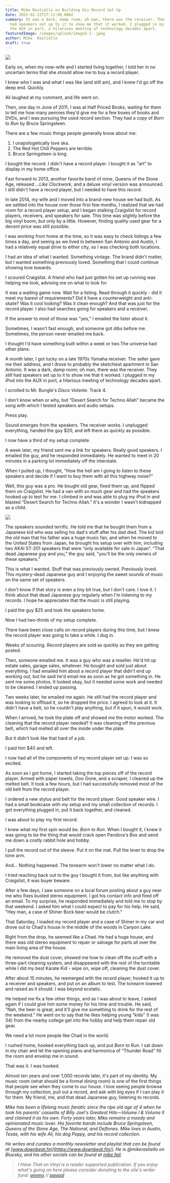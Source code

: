 ```yaml
---
title: Mike Rastiello on Building His Record Set Up
date: 2025-02-22T17:11:00.000Z
summary: It was a dark, damp room; oh man, there was the receiver. They still
  had speakers set up to it to show me that it worked. I plugged in my iPod into
  the AUX in port, a hilarious meeting of technology decades apart.
featuredImage: /images/upload/image3-1-.jpeg
author: Mike  Rastiello
draft: true
---
```

![](/images/upload/image3-1-.jpeg)

Early on, when my now-wife and I started living together, I told her in no uncertain terms that she should allow me to buy a record player.

I knew who I was and what I was like (and still am), and I knew I'd go off the deep end. Quickly. 

Ali laughed at my comment, and life went on.

Then, one day in June of 2011, I was at Half Priced Books, waiting for them to tell me how many pennies they'd give me for a few boxes of books and DVDs, and I was pursuing the used record section. They had a copy of *Born to Run* by Bruce Springsteen. 

There are a few music things people generally know about me:

1. I unapologetically love ska.
2. The Red Hot Chili Peppers are terrible.
3. Bruce Springsteen is king.

I bought the record. I didn't have a record player. I bought it as "art" to display in my home office.

Fast forward to 2013, another favorite band of mine, Queens of the Stone Age, released *...Like Clockwork*, and a deluxe vinyl version was announced. I still didn't have a record player, but I needed to have this record.

In late 2014, my wife and I moved into a brand-new house we had built. As we settled into the house over those first few months, I realized that we had room for a record player setup, and I began stalking Craigslist for record players, receivers, and speakers for sale. This time was slightly before the big vinyl boom, but only by a little. However, finding quality used gear for a decent price was still possible.

I was working from home at the time, so it was easy to check listings a few times a day, and seeing as we lived in between San Antonio and Austin, I had a relatively equal drive to either city, so I was checking both locations.

I had an idea of what I wanted. Something vintage. The brand didn't matter, but I wanted something previously loved. Something that I could continue showing love towards.

I scoured Craigslist. A friend who had just gotten his set up running was helping me look, advising me on what to look for.

It was a waiting game now. Wait for a listing. Read through it quickly - did it meet my barest of requirements? Did it have a counterweight and anti-skate? Was it cool looking? Was it clean enough? And that was just for the record player. I also had searches going for speakers and a receiver.

If the answer to most of those was "yes," I emailed the lister about it.

Sometimes, I wasn’t fast enough, and someone got dibs before me. Sometimes, the person never emailed me back.

I thought I'd have something built within a week or two.The universe had other plans.

A month later, I got lucky on a late 1970s Yamaha receiver. The seller gave me their address, and I drove to probably the sketchiest apartment in San Antonio. It was a dark, damp room; oh man, there was the receiver. They still had speakers set up to it to show me that it worked. I plugged in my iPod into the AUX in port, a hilarious meeting of technology decades apart.

I scrolled to Mr. Bungle's *Disco Volante*. Track 4.

I don't know when or why, but “Desert Search for Techno Allah” became the song with which I tested speakers and audio setups.

Press play.

Sound emerges from the speakers. The receiver works. I unplugged everything, handed the guy $20, and left there as quickly as possible.

I now have a third of my setup complete.

A week later, my friend sent me a link for speakers. Really good speakers. I emailed the guy, and he responded immediately. He wanted to meet in 20 minutes in a parking lot immediately off the interstate. 

When I pulled up, I thought, "How the hell am I going to listen to these speakers and decide if I want to buy them with all this highway noise?"

Well, this guy was a pro. He bought old gear, fixed them up, and flipped them on Craigslist. He had a van with so much gear and had the speakers hooked up to test for me. I climbed in and was able to plug my iPod in and blasted “Desert Search for Techno Allah.” It's a wonder I wasn't kidnapped as a child.

![](/images/upload/image2-1-.jpeg)

The speakers sounded terrific. He told me that he bought them from a Japanese kid who was selling his dad's stuff after his dad died. The kid told the old man that his father was a huge music fan, and when he moved to the United States from Japan, he brought his setup over with him, including two AKAI ST-201 speakers that were “only available for sale in Japan”. "That dead Japanese guy and you," the guy said, "you'll be the only owners of these speakers."

This is what I wanted. Stuff that was previously owned. Previously loved. This mystery-dead Japanese guy and I enjoying the sweet sounds of music on the same set of speakers.

I don't know if that story is even a tiny bit true, but I don't care. I love it. I think about that dead Japanese guy regularly when I'm listening to my records. I hope he appreciates that the music is still playing.

I paid the guy $25 and took the speakers home.

Now I had two-thirds of my setup complete.

There have been close calls on record players during this time, but I knew the record player was going to take a while. I dug in.

Weeks of scouring. Record players are sold as quickly as they are getting posted. 

Then, someone emailed me. It was a guy who was a reseller. He'd hit up estate sales, garage sales, whatever. He bought and sold just about everything. I had emailed him about a record player that didn't end up working out, but he said he'd email me as soon as he got something in. He sent me some photos. It looked okay, but it needed some work and needed to be cleaned. I ended up passing.

Two weeks later, he emailed me again. He still had the record player and was looking to offload it, so he dropped the price. I agreed to look at it. It didn't have a belt, so he couldn't play anything, but if it spun, it would work.

When I arrived, he took the plate off and showed me the motor worked. The cleaning that the record player needed? It was cleaning off the previous belt, which had melted all over the inside under the plate. 

But it didn't look like that hard of a job.

I paid him $40 and left.

I now had all of the components of my record player set up. I was so excited.

As soon as I got home, I started taking the top pieces off of the record player. Armed with paper towels, Goo Gone, and a scraper, I cleaned up the melted belt. It took a few hours, but I had successfully removed most of the old belt from the record player.

I ordered a new stylus and belt for the record player. Good speaker wire. I had a small bookcase with my setup and my small collection of records. I got everything plugged in, put it back together, and cleaned.

I was about to play my first record.

I knew what my first spin would be. *Born to Run*. When I bought it, I knew it was going to be the thing that would crack open Pandora's Box and send me down a costly rabbit hole and hobby.

I pull the record out of the sleeve. Put it on the mat. Pull the lever to drop the tone arm.

And... Nothing happened. The tonearm won't lower no matter what I do.

I tried reaching back out to the guy I bought it from, but like anything with Craigslist, it was buyer beware.

After a few days, I saw someone on a local forum posting about a guy near me who fixes busted stereo equipment. I got his contact info and fired off an email. To my surprise, he responded immediately and told me to stop by that weekend. I asked him what I could expect to pay for his help. He said, "Hey man, a case of Shiner Bock beer would be clutch."

That Saturday, I loaded my record player and a case of Shiner in my car and drove out to Chad's house in the middle of the woods in Canyon Lake. 

Right from the drop, he seemed like a Chad. He had a huge house, and there was old stereo equipment to repair or salvage for parts all over the main living area of the house.

He removed the dust cover, showed me how to clean off the scuff with a three-part cleaning system, and disappeared with the rest of the turntable while I did my best Karate Kid - wipe on, wipe off, cleaning the dust cover.

After about 15 minutes, he reemerged with the record player, hooked it up to a receiver and speakers, and put on an album to test. The tonearm lowered and raised as it should. I was beyond ecstatic.

He helped me fix a few other things, and as I was about to leave, I asked again if I could give him some money for his time and trouble. He said, "Nah, the beer is great, and it'll give me something to drink for the rest of the weekend." He went on to say that he likes helping young "kids" (I was 34) from the nearby college get into the hobby and help them repair old gear.

We need a lot more people like Chad in the world.

I rushed home, hooked everything back up, and put *Born to Run*. I sat down in my chair and let the opening piano and harmonica of “Thunder Road” fill the room and envelop me in sound.

That was it. I was hooked.

Almost ten years and over 1,000 records later, it's part of my identity. My music room (what should be a formal dining room) is one of the first things that people see when they come to our house. I love seeing people browse through my collection, pull out a record, and ask with big eyes if I can play it for them. My friend, me, and that dead Japanese guy, listening to records.

*Mike has been a lifelong music fanatic since the ripe old age of 4 when he took his parents' cassette of Billy Joel's Greatest Hits—Volume I & Volume II and claimed it as his own. Forty years later, Mike remains a moody and opinionated music lover. His favorite bands include Bruce Springsteen, Queens of the Stone Age, The National, and Deftones. Mike lives in Austin, Texas, with his wife Ali, his dog Poppy, and his record collection.*

*He writes and curates a monthly newsletter and playlist that can be found at [www.downbeat.fm](https://www.downbeat.fm/). He is @mikerastiello on Bluesky, and his other socials can be found at [mike.fail](https://mike.fail/).*




> *I Have That on Vinyl is a reader supported publication. If you enjoy what's going on here please consider donating to the site's writer fund: [venmo](https://account.venmo.com/u/Michele-Catalano2659) // [paypal](https://www.paypal.com/paypalme/goingitaloneny?country.x=US&locale.x=en_US)*
